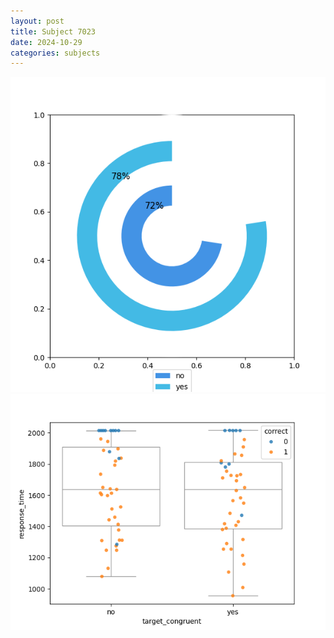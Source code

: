 ```yaml
---
layout: post
title: Subject 7023
date: 2024-10-29
categories: subjects
---
```


![](data/7023/run-19/7023_accuracy_target_congruence.png)
![](data/7023/run-19/7023_rt_congruence.png)
